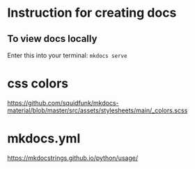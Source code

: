 # Instruction for creating docs



## To view docs locally
Enter this into your terminal: `mkdocs serve`



# css colors
https://github.com/squidfunk/mkdocs-material/blob/master/src/assets/stylesheets/main/_colors.scss 

# mkdocs.yml
https://mkdocstrings.github.io/python/usage/
